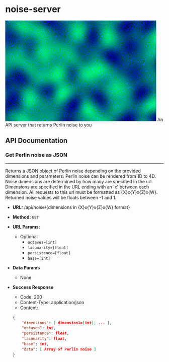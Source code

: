 # noise-server
![Image of Noise](https://raw.githubusercontent.com/aglovaile/noise-server/main/noise-server/static/811387.png)
An API server that returns Perlin noise to you

## API Documentation

### Get Perlin noise as JSON
----
Returns a JSON object of Perlin noise depending on the provided dimensions and parameters.
Perlin noise can be rendered from 1D to 4D.
Noise dimensions are determined by how many are specified in the url.
Dimensions are specified in the URL ending with an 'x' between each dimension.
All requests to this url must be formatted as {X}x{Y}x{Z}x{W}.
Returned noise values will be floats between -1 and 1.


* **URL:**
    /api/noise/{dimensions in {X}x{Y}x{Z}x{W} format}

* **Method:**
    `GET`

* **URL Params:**
    * Optional
        * `octaves=[int]`
        * `lacunarity=[float]`
        * `persistence=[float]`
        * `base=[int]`
    
* **Data Params**
    * None

* **Success Response**
    * Code: 200
    * Content-Type: application/json
    * Content: 
    ``` json
    {
        "dimensions": [ dimension1=[int], ... ],
        "octaves": int,
        "persistence": float,
        "lacunarity": float,
        "base": int,
        "data": [ Array of Perlin noise ]
    }
    ```
